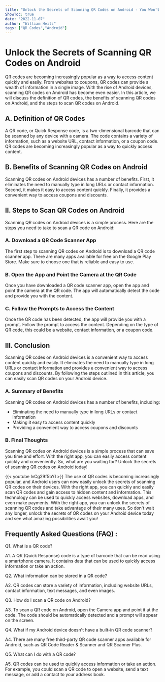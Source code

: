 ```yaml
---
title: "Unlock the Secrets of Scanning QR Codes on Android - You Won't Believe What Happens Next!"
ShowToc: true 
date: "2022-11-07"
author: "William Heitz" 
tags: ["QR Codes","Android"]
---
```

# Unlock the Secrets of Scanning QR Codes on Android

QR codes are becoming increasingly popular as a way to access content quickly and easily. From websites to coupons, QR codes can provide a wealth of information in a single image. With the rise of Android devices, scanning QR codes on Android has become even easier. In this article, we will discuss the definition of QR codes, the benefits of scanning QR codes on Android, and the steps to scan QR codes on Android.

## A. Definition of QR Codes

A QR code, or Quick Response code, is a two-dimensional barcode that can be scanned by any device with a camera. The code contains a variety of information, such as a website URL, contact information, or a coupon code. QR codes are becoming increasingly popular as a way to quickly access content.

## B. Benefits of Scanning QR Codes on Android

Scanning QR codes on Android devices has a number of benefits. First, it eliminates the need to manually type in long URLs or contact information. Second, it makes it easy to access content quickly. Finally, it provides a convenient way to access coupons and discounts.

## II. Steps to Scan QR Codes on Android

Scanning QR codes on Android devices is a simple process. Here are the steps you need to take to scan a QR code on Android:

### A. Download a QR Code Scanner App

The first step to scanning QR codes on Android is to download a QR code scanner app. There are many apps available for free on the Google Play Store. Make sure to choose one that is reliable and easy to use.

### B. Open the App and Point the Camera at the QR Code

Once you have downloaded a QR code scanner app, open the app and point the camera at the QR code. The app will automatically detect the code and provide you with the content.

### C. Follow the Prompts to Access the Content

Once the QR code has been detected, the app will provide you with a prompt. Follow the prompt to access the content. Depending on the type of QR code, this could be a website, contact information, or a coupon code.

## III. Conclusion

Scanning QR codes on Android devices is a convenient way to access content quickly and easily. It eliminates the need to manually type in long URLs or contact information and provides a convenient way to access coupons and discounts. By following the steps outlined in this article, you can easily scan QR codes on your Android device.

### A. Summary of Benefits

Scanning QR codes on Android devices has a number of benefits, including:

- Eliminating the need to manually type in long URLs or contact information
- Making it easy to access content quickly
- Providing a convenient way to access coupons and discounts

### B. Final Thoughts

Scanning QR codes on Android devices is a simple process that can save you time and effort. With the right app, you can easily access content quickly and conveniently. So, what are you waiting for? Unlock the secrets of scanning QR codes on Android today!

{{< youtube lvCg29f5bYI >}} 
The use of QR codes is becoming increasingly popular, and Android users can now easily unlock the secrets of scanning QR codes on their devices. With the right app, you can quickly and easily scan QR codes and gain access to hidden content and information. This technology can be used to quickly access websites, download apps, and even make payments. With the right app, you can unlock the secrets of scanning QR codes and take advantage of their many uses. So don't wait any longer, unlock the secrets of QR codes on your Android device today and see what amazing possibilities await you!

## Frequently Asked Questions (FAQ) :
Q1. What is a QR code?

A1. A QR (Quick Response) code is a type of barcode that can be read using a smartphone camera. It contains data that can be used to quickly access information or take an action.

Q2. What information can be stored in a QR code?

A2. QR codes can store a variety of information, including website URLs, contact information, text messages, and even images.

Q3. How do I scan a QR code on Android?

A3. To scan a QR code on Android, open the Camera app and point it at the code. The code should be automatically detected and a prompt will appear on the screen.

Q4. What if my Android device doesn't have a built-in QR code scanner?

A4. There are many free third-party QR code scanner apps available for Android, such as QR Code Reader & Scanner and QR Scanner Plus.

Q5. What can I do with a QR code?

A5. QR codes can be used to quickly access information or take an action. For example, you could scan a QR code to open a website, send a text message, or add a contact to your address book.


